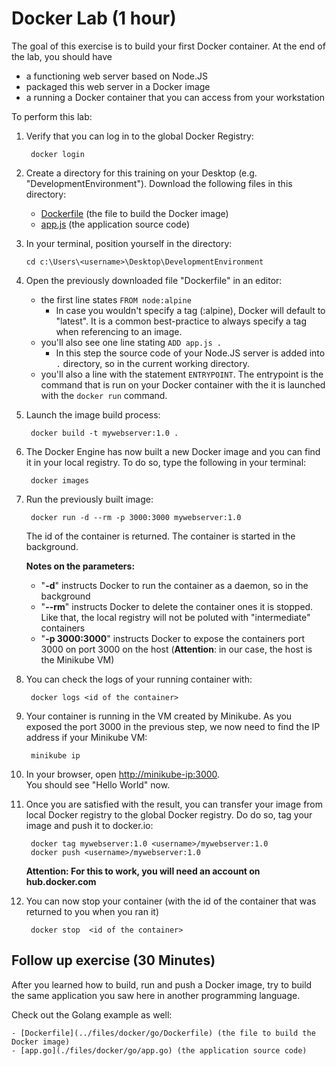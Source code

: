 # Docker Lab (1 hour)

The goal of this exercise is to build your first Docker container.
At the end of the lab, you should have

* a functioning web server based on Node.JS
* packaged this web server in a Docker image
* a running a Docker container that you can access from your workstation

To perform this lab:

1. Verify that you can log in to the global Docker Registry:  

        docker login

1. Create a directory for this training on your Desktop (e.g. "DevelopmentEnvironment"). Download the following files in this directory:

    - [Dockerfile](../files/docker/Dockerfile) (the file to build the Docker image)
    - [app.js](./files/docker/app.js) (the application source code)

1.  In your terminal, position yourself in the directory:

        cd c:\Users\<username>\Desktop\DevelopmentEnvironment
   
1. Open the previously downloaded file "Dockerfile" in an editor:
    
    - the first line states `FROM node:alpine`
        - In case you wouldn't specify a tag (:alpine), Docker will default to "latest". It is a common best-practice to always specify a tag when referencing to an image.
    - you'll also see one line stating `ADD app.js .`
        - In this step the source code of your Node.JS server is added into `.` directory, so in the current working directory.
    - you'll also a line with the statement `ENTRYPOINT`. The entrypoint is the command that is run on your Docker container with the it is launched with the `docker run` command.


1. Launch the image build process:  

        docker build -t mywebserver:1.0 .

1. The Docker Engine has now built a new Docker image and you can find it in your local registry. To do so, type the following in your terminal:  

        docker images

1. Run the previously built image:  

        docker run -d --rm -p 3000:3000 mywebserver:1.0

    The id of the container is returned. The container is started in the background.

    **Notes on the parameters:**  

      - "**-d**" instructs Docker to run the container as a daemon, so in the background
      -  "**--rm**" instructs Docker to delete the container ones it is stopped. Like that, the local registry will not be poluted with "intermediate" containers
      - "**-p 3000:3000**" instructs Docker to expose the containers port 3000 on port 3000 on the host (**Attention**: in our case, the host is the Minikube VM)
    

1. You can check the logs of your running container with:  

        docker logs <id of the container>

1. Your container is running in the VM created by Minikube. As you exposed the port 3000 in the previous step, we now need to find the IP address if your Minikube VM:  

        minikube ip 


1. In your browser, open [http://minikube-ip:3000](http://<minikube-ip>:3000).  
   You should see "Hello World" now.

1. Once you are satisfied with the result, you can transfer your image from local Docker registry to the global Docker registry. Do do so, tag your image and push it to docker.io:

        docker tag mywebserver:1.0 <username>/mywebserver:1.0 
        docker push <username>/mywebserver:1.0

    **Attention: For this to work, you will need an account on hub.docker.com**

1. You can now stop your container (with the id of the container that was returned to you when you ran it)  

        docker stop  <id of the container>

## Follow up exercise (30 Minutes)

After you learned how to build, run and push a Docker image, try to build the same application you saw here in another programming language.

Check out the Golang example as well:

    - [Dockerfile](../files/docker/go/Dockerfile) (the file to build the Docker image)
    - [app.go](./files/docker/go/app.go) (the application source code)
